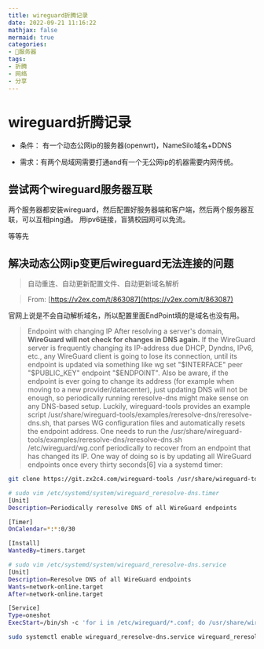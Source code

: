 ```yaml
---
title: wireguard折腾记录
date: 2022-09-21 11:16:22
mathjax: false
mermaid: true
categories:
- 💾服务器
tags:
- 折腾
- 网络
- 分享
---
```


# wireguard折腾记录

- 条件： 有一个动态公网ip的服务器(openwrt)，NameSilo域名+DDNS

- 需求：有两个局域网需要打通and有一个无公网ip的机器需要内网传统。

## 尝试两个wireguard服务器互联

两个服务器都安装wireguard，然后配置好服务器端和客户端，然后两个服务器互联，可以互相ping通。
用ipv6链接，盲猜校园网可以免流。

等等先

## 解决动态公网ip变更后wireguard无法连接的问题

> 自动重连、自动更新配置文件、自动更新域名解析

> From: [https://v2ex.com/t/863087](https://v2ex.com/t/863087)

官网上说是不会自动解析域名，所以配置里面EndPoint填的是域名也没有用。

> Endpoint with changing IP
> After resolving a server's domain, **WireGuard will not check for changes in DNS again.**
> If the WireGuard server is frequently changing its IP-address due DHCP, Dyndns, IPv6, etc., any WireGuard client is going to lose its connection, until its endpoint is updated via something like wg set "$INTERFACE" peer "$PUBLIC_KEY" endpoint "$ENDPOINT".
> Also be aware, if the endpoint is ever going to change its address (for example when moving to a new provider/datacenter), just updating DNS will not be enough, so periodically running reresolve-dns might make sense on any DNS-based setup.
> Luckily, wireguard-tools provides an example script /usr/share/wireguard-tools/examples/reresolve-dns/reresolve-dns.sh, that parses WG configuration files and automatically resets the endpoint address.
> One needs to run the /usr/share/wireguard-tools/examples/reresolve-dns/reresolve-dns.sh /etc/wireguard/wg.conf periodically to recover from an endpoint that has changed its IP.
> One way of doing so is by updating all WireGuard endpoints once every thirty seconds[6] via a systemd timer:

```bash
git clone https://git.zx2c4.com/wireguard-tools /usr/share/wireguard-tools
```

```bash
# sudo vim /etc/systemd/system/wireguard_reresolve-dns.timer
[Unit]
Description=Periodically reresolve DNS of all WireGuard endpoints

[Timer]
OnCalendar=*:*:0/30

[Install]
WantedBy=timers.target
```

```bash
# sudo vim /etc/systemd/system/wireguard_reresolve-dns.service
[Unit]
Description=Reresolve DNS of all WireGuard endpoints
Wants=network-online.target
After=network-online.target

[Service]
Type=oneshot
ExecStart=/bin/sh -c 'for i in /etc/wireguard/*.conf; do /usr/share/wireguard-tools/contrib/reresolve-dns/reresolve-dns.sh "$i"; done'
```

```bash
sudo systemctl enable wireguard_reresolve-dns.service wireguard_reresolve-dns.timer --now
```
